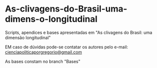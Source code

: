 # As-clivagens-do-Brasil-uma-dimens-o-longitudinal
Scripts, apendices e bases apresentadas em "As clivagens do Brasil: uma dimensão longitudinal"

EM caso de dúvidas pode-se contatar os autores pelo e-mail: cienciapoliticaporgregorio@gmail.com

As bases constam no branch "Bases"

